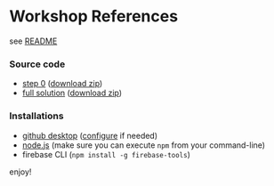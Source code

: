 # Workshop References

see [README](README.md)

### Source code
* [step 0](https://github.com/tompere/firebase-101-workshop/tree/master) ([download zip](https://github.com/tompere/firebase-101-workshop/archive/master.zip))
* [full solution](https://github.com/tompere/firebase-101-workshop/tree/full-solution) ([download zip](https://github.com/tompere/firebase-101-workshop/archive/full-solution.zip))

### Installations
* [github desktop](https://desktop.github.com/) ([configure](https://help.github.com/desktop/guides/getting-started/configuring-git-for-github-desktop/) if needed)
* [node.js](https://nodejs.org/en/download/) (make sure you can execute `npm` from your command-line)
* firebase CLI (`npm install -g firebase-tools`)

enjoy!

